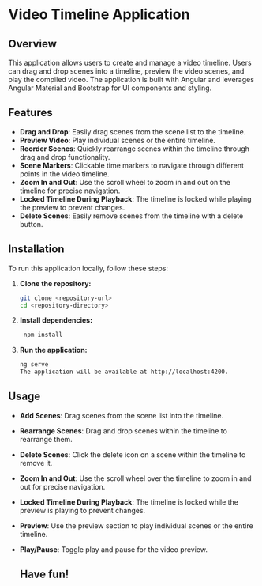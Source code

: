 # Video Timeline Application

## Overview
This application allows users to create and manage a video timeline. Users can drag and drop scenes into a timeline, preview the video scenes, and play the compiled video. The application is built with Angular and leverages Angular Material and Bootstrap for UI components and styling.

## Features
- **Drag and Drop**: Easily drag scenes from the scene list to the timeline.
- **Preview Video**: Play individual scenes or the entire timeline.
- **Reorder Scenes**: Quickly rearrange scenes within the timeline through drag and drop functionality.
- **Scene Markers**: Clickable time markers to navigate through different points in the video timeline.
- **Zoom In and Out**: Use the scroll wheel to zoom in and out on the timeline for precise navigation.
- **Locked Timeline During Playback**: The timeline is locked while playing the preview to prevent changes.
- **Delete Scenes**: Easily remove scenes from the timeline with a delete button.


## Installation
To run this application locally, follow these steps:

1. **Clone the repository:**
   ```sh
   git clone <repository-url>
   cd <repository-directory>
2. **Install dependencies:**
   ```sh
    npm install
   
3. **Run the application:**
   ```sh
   ng serve
   The application will be available at http://localhost:4200.

## Usage
- **Add Scenes**: Drag scenes from the scene list into the timeline.
- **Rearrange Scenes**: Drag and drop scenes within the timeline to rearrange them.
- **Delete Scenes**: Click the delete icon on a scene within the timeline to remove it.
- **Zoom In and Out**: Use the scroll wheel over the timeline to zoom in and out for precise navigation.
- **Locked Timeline During Playback**: The timeline is locked while the preview is playing to prevent changes.
- **Preview**: Use the preview section to play individual scenes or the entire timeline.
- **Play/Pause**: Toggle play and pause for the video preview.


  ## Have fun!
